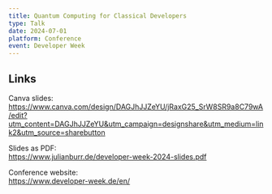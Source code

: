 ```yaml
---
title: Quantum Computing for Classical Developers
type: Talk
date: 2024-07-01
platform: Conference
event: Developer Week
---
```


## Links

Canva slides: \
https://www.canva.com/design/DAGJhJJZeYU/jRaxG25_SrW8SR9a8C79wA/edit?utm_content=DAGJhJJZeYU&utm_campaign=designshare&utm_medium=link2&utm_source=sharebutton

Slides as PDF: \
https://www.julianburr.de/developer-week-2024-slides.pdf

Conference website: \
https://www.developer-week.de/en/

